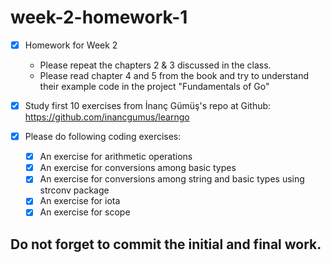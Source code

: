 # week-2-homework-1

- [x] Homework for Week 2
    - Please repeat the chapters 2 & 3 discussed in the class. 
    - Please read chapter 4 and 5 from the book and try to understand their example code in the project "Fundamentals of Go"

- [x] Study first 10 exercises from İnanç Gümüş's repo at Github: https://github.com/inancgumus/learngo

- [x] Please do following coding exercises:
  - [x] An exercise for arithmetic operations
  - [x] An exercise for conversions among basic types
  - [x] An exercise for conversions among string and basic types using strconv package
  - [x] An exercise for iota
  - [x] An exercise for scope
    
## Do not forget to commit the initial and final work.
